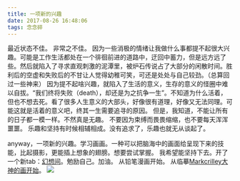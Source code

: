 ```yaml
---
title: 一项新的兴趣
date: 2017-08-26 16:48:06
tags: 念念碎
---
```


最近状态不佳。
非常之不佳。
因为一些消极的情绪让我做什么事都提不起很大兴趣。可能是工作生活都处在一个徘徊前进的道路中，迂回中蓄力，但是远方远了些。然后就陷入了寻求直观刺激的泥潭里，被炉石传说占了大部分的闲散时间。胜利后的空虚和失败后的不甘让人觉得幼稚可笑，可还是处处与自己较劲。（总算回过一些神来）
因为提不起啥兴趣，就陷入了生活的意义，生存的意义的怪圈中难以自拔。“我们终将失败（death），却还是为之抗争一生”。不知道为什么活着，但也不想去死。看了很多人生意义的大部头，好像很有道理，好像又无法同理。可能这就是活着的意义吧，终其一生需要追寻的原因。
但是，我知道，不能让所有的日子都一模一样。不然真是无趣。
不要因为束缚而畏畏缩缩，也不要每天浑浑噩噩。
乐趣和坚持有时候相辅相成。没有追求了，乐趣也就无从谈起了。

anyway，一项新的兴趣。学习画画。一种可以把脑海中的画面给呈现下来的技能，比起摄影，更能插上想象的翅膀。想要尝试掌握。
我希望能坚持下去。开了一个新tab：[幻想间](https://monniya.com/favourite/image.html)。勉励自己。加油。
从铅笔漫画开始。
从临摹[Markcrilley大神的画开始](https://www.youtube.com/channel/UCno-YPZ8BiLrN0Wbl8qICFA)。
![](//cdn.monniya.com/blogpic/2017/newinterest-01.jpg)

